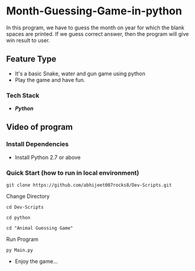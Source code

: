 # Month-Guessing-Game-in-python
In this program, we have to guess the month on year for which the blank spaces are printed. If we guess correct answer, then the program will give win result to user.

## Feature Type
- It's a basic Snake, water and gun game using python
- Play the game and have fun.

### Tech Stack 
* ***Python***  

## Video of program


### Install Dependencies 

- Install Python 2.7 or above 

### Quick Start (how to run in local environment)
```
git clone https://github.com/abhijeet007rocks8/Dev-Scripts.git
```
Change Directory 
```
cd Dev-Scripts
```
```
cd python
```
```
cd "Animal Guessing Game"
```
Run Program
```
py Main.py
```

- Enjoy the game...